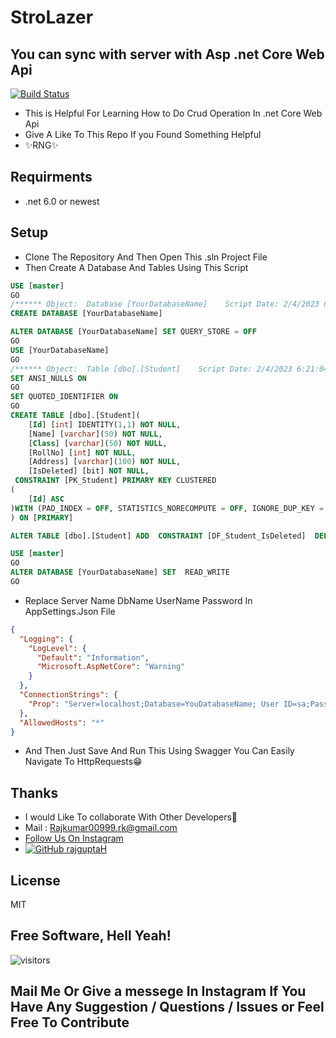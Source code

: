 # StroLazer
## You can sync with server with Asp .net Core Web Api

[![Build Status](https://travis-ci.org/joemccann/dillinger.svg?branch=master)](https://instagram.com/bug__developer)



- This is Helpful For Learning How to Do Crud Operation In .net Core Web Api
- Give A Like To This Repo If you Found Something Helpful
- ✨RNG✨
## Requirments
- .net 6.0 or newest 

## Setup 
- Clone The Repository And Then Open This .sln Project File 
- Then Create A Database And Tables Using This Script
```sql
USE [master]
GO
/****** Object:  Database [YourDatabaseName]    Script Date: 2/4/2023 6:21:03 PM ******/
CREATE DATABASE [YourDatabaseName]

ALTER DATABASE [YourDatabaseName] SET QUERY_STORE = OFF
GO
USE [YourDatabaseName]
GO
/****** Object:  Table [dbo].[Student]    Script Date: 2/4/2023 6:21:04 PM ******/
SET ANSI_NULLS ON
GO
SET QUOTED_IDENTIFIER ON
GO
CREATE TABLE [dbo].[Student](
	[Id] [int] IDENTITY(1,1) NOT NULL,
	[Name] [varchar](50) NOT NULL,
	[Class] [varchar](50) NOT NULL,
	[RollNo] [int] NOT NULL,
	[Address] [varchar](100) NOT NULL,
	[IsDeleted] [bit] NOT NULL,
 CONSTRAINT [PK_Student] PRIMARY KEY CLUSTERED 
(
	[Id] ASC
)WITH (PAD_INDEX = OFF, STATISTICS_NORECOMPUTE = OFF, IGNORE_DUP_KEY = OFF, ALLOW_ROW_LOCKS = ON, ALLOW_PAGE_LOCKS = ON, OPTIMIZE_FOR_SEQUENTIAL_KEY = OFF) ON [PRIMARY]
) ON [PRIMARY]

ALTER TABLE [dbo].[Student] ADD  CONSTRAINT [DF_Student_IsDeleted]  DEFAULT ((0)) FOR [IsDeleted]

USE [master]
GO
ALTER DATABASE [YourDatabaseName] SET  READ_WRITE 
GO
```
- Replace Server Name DbName UserName Password In AppSettings.Json File 
```json
{
  "Logging": {
    "LogLevel": {
      "Default": "Information",
      "Microsoft.AspNetCore": "Warning"
    }
  },
  "ConnectionStrings": {
    "Prop": "Server=localhost;Database=YouDatabaseName; User ID=sa;Password=admin;"
  },
  "AllowedHosts": "*"
}
```
- And Then Just Save And Run This Using Swagger You Can Easily Navigate To HttpRequests😁
## Thanks 

- I would Like To collaborate With Other Developers💛
- Mail : Rajkumar00999.rk@gmail.com
-  [Follow Us On Instagram]( https://instagram.com/raj__rr)
- [![GitHub rajguptaH](https://img.shields.io/github/followers/rajguptaH?label=follow&style=social)](https://github.com/rajguptaH)

## License

MIT

**Free Software, Hell Yeah!**
-
![visitors](https://visitor-badge.glitch.me/badge?page_id=rajguptaH.MauiCrudUsingDapper)
## Mail Me Or Give a messege In Instagram If You Have Any Suggestion / Questions / Issues or Feel Free To Contribute
